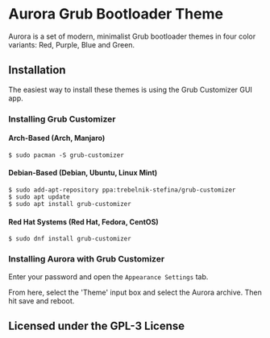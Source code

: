 # Aurora Grub Bootloader Theme
Aurora is a set of modern, minimalist Grub bootloader themes in four color variants: Red, Purple, Blue and Green.

## Installation

The easiest way to install these themes is using the Grub Customizer GUI app. 

### Installing Grub Customizer


#### Arch-Based (Arch, Manjaro)

```
$ sudo pacman -S grub-customizer
```

#### Debian-Based (Debian, Ubuntu, Linux Mint)

```
$ sudo add-apt-repository ppa:trebelnik-stefina/grub-customizer
$ sudo apt update
$ sudo apt install grub-customizer
```

#### Red Hat Systems (Red Hat, Fedora, CentOS)

```
$ sudo dnf install grub-customizer
```

### Installing Aurora with Grub Customizer

Enter your password and open the `Appearance Settings` tab. 

From here, select the 'Theme' input box and select the Aurora archive. Then hit save and reboot.

## Licensed under the GPL-3 License
